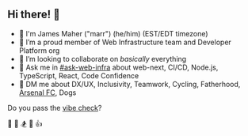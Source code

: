 ## Hi there! 👋

- 🚀 I'm James Maher ("marr") (he/him) (EST/EDT timezone)
- 🔭 I’m a proud member of Web Infrastructure team and Developer Platform org
- 👯 I’m looking to collaborate on *basically* everything
- 📣 Ask me in [#ask-web-infra](https://doordash.enterprise.slack.com/archives/CP8S688H2) about web-next, CI/CD, Node.js, TypeScript, React, Code Confidence
- 💬 DM me about DX/UX, Inclusivity, Teamwork, Cycling, Fatherhood, [Arsenal FC](https://www.arsenal.com/), Dogs

Do you pass the [vibe check](https://itnext.io/radical-candor-software-edition-d4b5ad401be3)?

🤝 🚴 🏂 🚀 👍
